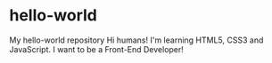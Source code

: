 # hello-world
My hello-world repository
Hi humans!
I'm learning HTML5, CSS3 and JavaScript.
I want to be a Front-End Developer!
